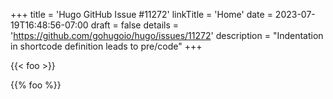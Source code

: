 +++
title = 'Hugo GitHub Issue #11272'
linkTitle = 'Home'
date = 2023-07-19T16:48:56-07:00
draft = false
details = 'https://github.com/gohugoio/hugo/issues/11272'
description = "Indentation in shortcode definition leads to pre/code"
+++

{{< foo >}}

{{% foo %}}
